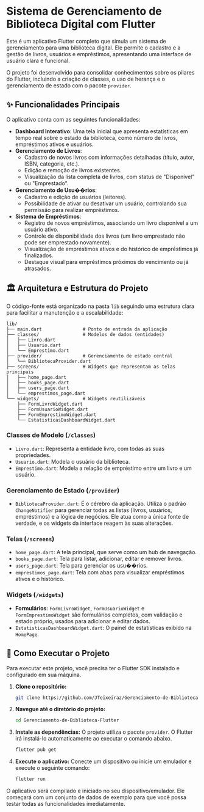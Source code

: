 # Sistema de Gerenciamento de Biblioteca Digital com Flutter

Este é um aplicativo Flutter completo que simula um sistema de gerenciamento para uma biblioteca digital. Ele permite o cadastro e a gestão de livros, usuários e empréstimos, apresentando uma interface de usuário clara e funcional.

O projeto foi desenvolvido para consolidar conhecimentos sobre os pilares do Flutter, incluindo a criação de classes, o uso de herança e o gerenciamento de estado com o pacote `provider`.

## ✨ Funcionalidades Principais

O aplicativo conta com as seguintes funcionalidades:

*   **Dashboard Interativo**: Uma tela inicial que apresenta estatísticas em tempo real sobre o estado da biblioteca, como número de livros, empréstimos ativos e usuários.
*   **Gerenciamento de Livros**:
    *   Cadastro de novos livros com informações detalhadas (título, autor, ISBN, categoria, etc.).
    *   Edição e remoção de livros existentes.
    *   Visualização da lista completa de livros, com status de "Disponível" ou "Emprestado".
*   **Gerenciamento de Usu��rios**:
    *   Cadastro e edição de usuários (leitores).
    *   Possibilidade de ativar ou desativar um usuário, controlando sua permissão para realizar empréstimos.
*   **Sistema de Empréstimos**:
    *   Registro de novos empréstimos, associando um livro disponível a um usuário ativo.
    *   Controle de disponibilidade dos livros (um livro emprestado não pode ser emprestado novamente).
    *   Visualização de empréstimos ativos e do histórico de empréstimos já finalizados.
    *   Destaque visual para empréstimos próximos do vencimento ou já atrasados.

## 🏛️ Arquitetura e Estrutura do Projeto

O código-fonte está organizado na pasta `lib` seguindo uma estrutura clara para facilitar a manutenção e a escalabilidade:

```
lib/
├── main.dart               # Ponto de entrada da aplicação
├── classes/                # Modelos de dados (entidades)
│   ├── Livro.dart
│   ├── Usuario.dart
│   └── Emprestimo.dart
├── provider/               # Gerenciamento de estado central
│   └── BibliotecaProvider.dart
├── screens/                # Widgets que representam as telas principais
│   ├── home_page.dart
│   ├── books_page.dart
│   ├── users_page.dart
│   └── emprestimos_page.dart
└── widgets/                # Widgets reutilizáveis
    ├── FormLivroWidget.dart
    ├── FormUsuarioWidget.dart
    ├── FormEmprestimoWidget.dart
    └── EstatisticasDashboardWidget.dart
```

### Classes de Modelo (`/classes`)

*   `Livro.dart`: Representa a entidade livro, com todas as suas propriedades.
*   `Usuario.dart`: Modela o usuário da biblioteca.
*   `Emprestimo.dart`: Modela a relação de empréstimo entre um livro e um usuário.

### Gerenciamento de Estado (`/provider`)

*   `BibliotecaProvider.dart`: É o cérebro da aplicação. Utiliza o padrão `ChangeNotifier` para gerenciar todas as listas (livros, usuários, empréstimos) e a lógica de negócios. Ele atua como a única fonte de verdade, e os widgets da interface reagem às suas alterações.

### Telas (`/screens`)

*   `home_page.dart`: A tela principal, que serve como um hub de navegação.
*   `books_page.dart`: Tela para listar, adicionar, editar e remover livros.
*   `users_page.dart`: Tela para gerenciar os usu��rios.
*   `emprestimos_page.dart`: Tela com abas para visualizar empréstimos ativos e o histórico.

### Widgets (`/widgets`)

*   **Formulários**: `FormLivroWidget`, `FormUsuarioWidget` e `FormEmprestimoWidget` são formulários completos, com validação e estado próprio, usados para adicionar e editar dados.
*   `EstatisticasDashboardWidget.dart`: O painel de estatísticas exibido na `HomePage`.

## 🚀 Como Executar o Projeto

Para executar este projeto, você precisa ter o Flutter SDK instalado e configurado em sua máquina.

1.  **Clone o repositório:**
    ```bash
    git clone https://github.com/JTeixeiraz/Gerenciamento-de-Biblioteca-Flutter
    ```

2.  **Navegue até o diretório do projeto:**
    ```bash
    cd Gerenciamento-de-Biblioteca-Flutter
    ```

3.  **Instale as dependências:**
    O projeto utiliza o pacote `provider`. O Flutter irá instalá-lo automaticamente ao executar o comando abaixo.
    ```bash
    flutter pub get
    ```

4.  **Execute o aplicativo:**
    Conecte um dispositivo ou inicie um emulador e execute o seguinte comando:
    ```bash
    flutter run
    ```

O aplicativo será compilado e iniciado no seu dispositivo/emulador. Ele começará com um conjunto de dados de exemplo para que você possa testar todas as funcionalidades imediatamente.
